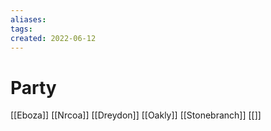 ```yaml
---
aliases: 
tags: 
created: 2022-06-12
---
```

# Party
[[Eboza]]
[[Nrcoa]]
[[Dreydon]]
[[Oakly]]
[[Stonebranch]]
[[]]
